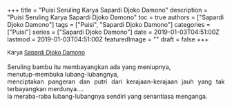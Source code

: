 +++
title = "Puisi Seruling Karya Sapardi Djoko Damono"
description = "Puisi Seruling Karya Sapardi Djoko Damono"
toc = true
authors = ["Sapardi Djoko Damono"]
tags = ["Puisi", "Sapardi Djoko Damono"]
categories = ["Puisi"]
series = ["Sapardi Djoko Damono"]
date = 2019-01-03T04:51:00Z
lastmod = 2019-01-03T04:51:00Z
featuredImage = ""
draft = false
+++

<div style="text-align: justify;">
<div style="font-size: small;">Karya <a href="/authors/sapardi-djoko-damono/" target="_blank">Sapardi Djoko Damono</a></div><br />
Seruling bambu itu membayangkan ada yang meniupnya,<br />menutup-membuka lubang-lubangnya,<br />menciptakan pangeran dan putri dari kerajaan-kerajaan jauh yang tak terbayangkan merdunya....<br />Ia meraba-raba lubang-lubangnya sendiri yang senantiasa menganga.</div>
